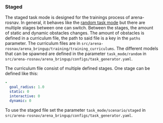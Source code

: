 ### Staged

The staged task mode is designed for the trainings process of arena-rosnav. In general, it behaves like the [random task mode](random.md) but there are multiple stages between one can switch. Between the stages, the amount of static and dynamic obstacles changes. The amount of obstacles is defined in a curriculum
file, the path to said file is a key in the `paths` parameter. The curriculum files are in `src/arena-rosnav/arena_bringup/training/training_curriculums`. The different models that can be spawned are defined in the parameter `task_mode/random` in `src/arena-rosnav/arena_bringup/configs/task_generator.yaml`.

The curriculum file consist of multiple defined stages. One stage can be defined like this:

```yaml
-
  goal_radius: 1.0
  static: 0
  interactive: 0
  dynamic: 0
```

To use the staged file set the parameter `task_mode/scenario/staged` in `src/arena-rosnav/arena_bringup/configs/task_generator.yaml`.